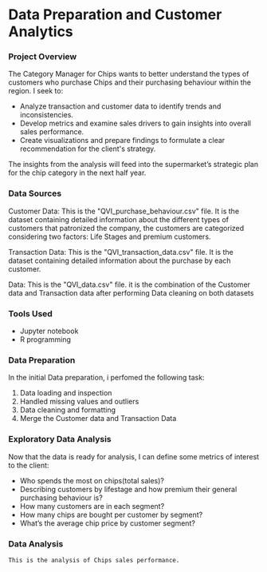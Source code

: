 # Data Preparation and Customer Analytics

### Project Overview
The Category Manager for Chips wants to better understand the types of customers who purchase Chips and their purchasing behaviour within the region. I seek to:
- Analyze transaction and customer data to identify trends and inconsistencies. 
- Develop metrics and examine sales drivers to gain insights into overall sales performance. 
- Create visualizations and prepare findings to formulate a clear recommendation for the client's strategy.
  
The insights from the analysis will feed into the supermarket’s strategic plan for the chip category in the next half year.

### Data Sources

Customer Data: This is the "QVI_purchase_behaviour.csv" file. It is the dataset containing detailed information about the different types of customers that patronized the company, the customers are categorized considering two factors: Life Stages and premium customers. 

Transaction Data: This is the "QVI_transaction_data.csv" file. It is the dataset containing detailed information about the purchase by each customer.

Data: This is the "QVI_data.csv" file. it is the combination of the Customer data and Transaction data after performing Data cleaning on both datasets 

### Tools Used
- Jupyter notebook
- R programming

### Data Preparation
In the initial Data preparation, i perfomed the following task:
1. Data loading and inspection
2. Handled missing values and outliers
3. Data cleaning and formatting
4. Merge the Customer data and Transaction Data

### Exploratory Data Analysis
Now that the data is ready for analysis, I can define some metrics of interest to the client:
- Who spends the most on chips(total sales)?
- Describing customers by lifestage and how premium their general purchasing behaviour is?
- How many customers are in each segment?
- How many chips are bought per customer by segment?
- What’s the average chip price by customer segment?

### Data Analysis
```R
This is the analysis of Chips sales performance.


```
